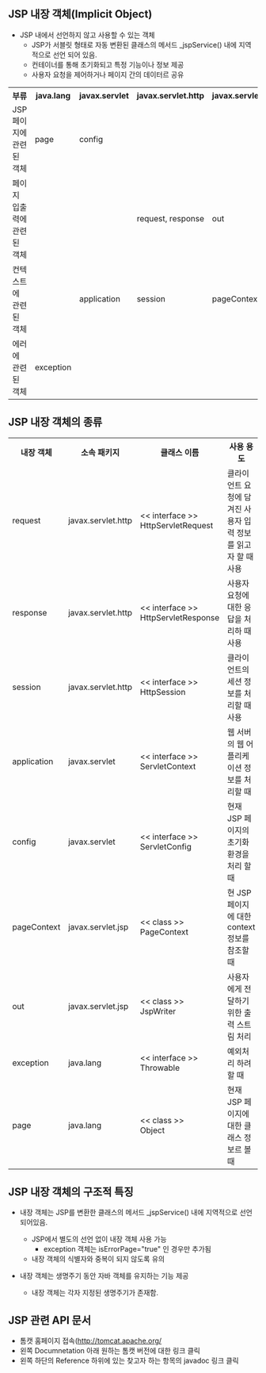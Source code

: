 ## JSP 내장 객체(Implicit Object)
- JSP 내에서 선언하지 않고 사용할 수 있는 객체
  - JSP가 서블릿 형태로 자동 변환된 클래스의 메서드 _jspService() 내에 지역적으로 선언 되어 있음.
  - 컨테이너를 통해 초기화되고 특정 기능이나 정보 제공
  - 사용자 요청을 제어하거나 페이지 간의 데이터르 공유
  
  
 <table>  
   <th>부류
   <th>java.lang
   <th>javax.servlet
   <th>javax.servlet.http
   <th>javax.servlet.jsp
     
   <tr>
     <td>JSP 페이지에 관련된 객체
     <td> page
     <td> config
     <td>
     <td>  
   <tr>
     <td>페이지 입출력에 관련된 객체
     <td>
     <td>
     <td> request, response
     <td> out
   <tr>
     <td>컨텍스트에 관련된 객체
     <td>
     <td> application
     <td> session
     <td> pageContext
   <tr>
     <td>에러에 관련된 객체
     <td> exception
     <td> 
     <td> 
     <td>
</table>

## JSP 내장 객체의 종류
<table>  
   <th>내장 객체 
   <th>소속 패키지
   <th>클래스 이름
   <th>사용 용도
   <tr>
     <td>request
     <td>javax.servlet.http
     <td> << interface >><br>HttpServletRequest
     <td> 클라이언트 요청에 담겨진 사용자 입력 정보를 읽고자 할 때 사용
   <tr>
     <td>response
     <td>javax.servlet.http
     <td> << interface >><br>HttpServletResponse
     <td> 사용자 요청에 대한 응답을 처리하 때 사용
   <tr>
     <td>session
     <td>javax.servlet.http
     <td> << interface >><br>HttpSession
     <td> 클라이언트의 세션 정보를 처리할 때 사용
   <tr>
     <td>application
     <td>javax.servlet
     <td> << interface >><br>ServletContext
     <td> 웹 서버의 웹 어플리케이션 정보를 처리할 때
   <tr>
     <td>config
     <td>javax.servlet
     <td> << interface >><br>ServletConfig
     <td> 현재 JSP 페이지의 초기화 환경을 처리 할 때
   <tr>
     <td>pageContext
     <td>javax.servlet.jsp
     <td> << class >><br>PageContext
     <td> 현 JSP 페이지에 대한 context 정보를 참조할 때
   <tr>
     <td>out
     <td>javax.servlet.jsp
     <td> << class >><br>JspWriter
     <td> 사용자에게 전달하기 위한 출력 스트림 처리
   <tr>
     <td>exception
     <td>java.lang
     <td> << interface >><br>Throwable
     <td> 예외처리 하려 할 때
   <tr>
     <td>page
     <td>java.lang
     <td> << class >><br>Object
     <td> 현재 JSP 페이지에 대한 클래스 정보르 볼 때
</table>
       
## JSP 내장 객체의 구조적 특징
- 내장 객체는 JSP를 변환한 클래스의 메서드 _jspService() 내에 지역적으로 선언 되어있음.
  - JSP에서 별도의 선언 없이 내장 객체 사용 가능
    - exception 객체는 isErrorPage="true" 인 경우만 추가됨
  - 내장 객체의 식별자와 중복이 되지 않도록 유의
       
- 내장 객체는 생명주기 동안 자바 객체를 유지하는 기능 제공
  - 내장 객체는 각자 지정된 생명주기가 존재함.

## JSP 관련 API 문서
  - 톰캣 홈페이지 접속(http://tomcat.apache.org/
  - 왼쪽 Documnetation 아래 원하는 톰캣 버전에 대한 링크 클릭
  - 왼쪽 하단의 Reference 하위에 있는 찾고자 하는 항목의 javadoc 링크 클릭
 
